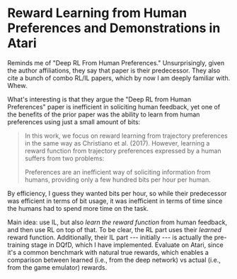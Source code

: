# Reward Learning from Human Preferences and Demonstrations in Atari

Reminds me of "Deep RL From Human Preferences." Unsurprisingly, given the author
affiliations, they say that paper is their predecessor. They also cite a bunch
of combo RL/IL papers, which by now I am deeply familiar with. Whew.

What's interesting is that they argue the "Deep RL from Human Preferences" paper
is inefficient in soliciting human feedback, yet one of the benefits of the
prior paper was the ability to learn from human preferences using just a small
amount of bits:

> In this work, we focus on reward learning from trajectory preferences in the
> same way as Christiano et al. (2017). However, learning a reward function from
> trajectory preferences expressed by a human suffers from two problems:
>
> Preferences are an inefficient way of soliciting information from humans,
> providing only a few hundred bits per hour per human.

By efficiency, I guess they wanted bits per hour, so while their predecessor was
efficient in terms of bit usage, it was inefficient in terms of time since the
humans had to spend more time on the task.

Main idea: use IL, but also *learn the reward function* from human feedback, and
then use RL on top of that. To be clear, the RL part uses their *learned* reward
function. Additionally, their IL part --- initially --- is actually the
pre-training stage in DQfD, which I have implemented. Evaluate on Atari, since
it's a common benchmark with natural true rewards, which enables a comparison
between learned (i.e., from the deep network) vs actual (i.e., from the game
emulator) rewards.
